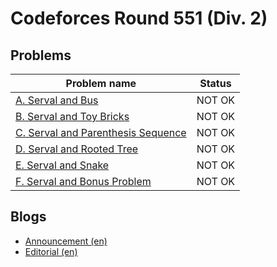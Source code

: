 # Codeforces Round 551 (Div. 2)

## Problems

|Problem name|Status|
|------------|---------|
| [A. Serval and Bus](problems/A._Serval_and_Bus.md)|NOT OK|
| [B. Serval and Toy Bricks](problems/B._Serval_and_Toy_Bricks.md)|NOT OK|
| [C. Serval and Parenthesis Sequence](problems/C._Serval_and_Parenthesis_Sequence.md)|NOT OK|
| [D. Serval and Rooted Tree](problems/D._Serval_and_Rooted_Tree.md)|NOT OK|
| [E. Serval and Snake](problems/E._Serval_and_Snake.md)|NOT OK|
| [F. Serval and Bonus Problem](problems/F._Serval_and_Bonus_Problem.md)|NOT OK|
## Blogs

- [Announcement (en)](blogs/Announcement_(en).md)
- [Editorial (en)](blogs/Editorial_(en).md)
